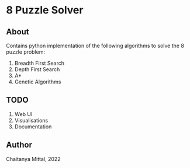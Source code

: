 # 8 Puzzle Solver

## About

Contains python implementation of the following algorithms to solve the 8 puzzle problem:
1. Breadth First Search
2. Depth First Search
3. A*
4. Genetic Algorithms

## TODO

1. Web UI
2. Visualisations
3. Documentation

## Author
Chaitanya Mittal, 2022

